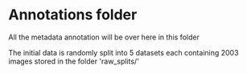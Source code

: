 # Annotations folder
All the metadata annotation will be over here in this folder

The initial data is randomly split into 5 datasets each containing 2003 images stored in the folder 'raw_splits/'